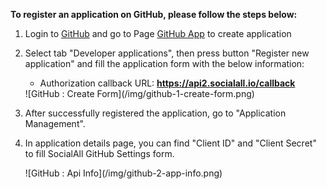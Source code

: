 __To register an application on GitHub, please follow the steps below:__

1. Login to [GitHub](https://github.com/) and go to Page [GitHub App](https://github.com/settings/applications) to create application
2. Select tab "Developer applications", then press button "Register new application" and fill the application form with the below information:
    * Authorization callback URL: __https://api2.socialall.io/callback__
    
    <div class="soclall-br"></div>
    ![GitHub : Create Form](/img/github-1-create-form.png)
    <div class="soclall-br"></div>
    
3. After successfully registered the application, go to "Application Management".
4. In application details page, you can find "Client ID" and "Client Secret" to fill SocialAll GitHub Settings form.
    <div class="soclall-br"></div>
    ![GitHub : Api Info](/img/github-2-app-info.png)
    <div class="soclall-br"></div>